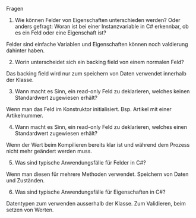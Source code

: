 Fragen

1. Wie können Felder von Eigenschaften unterschieden werden? Oder anders gefragt: Woran ist bei einer Instanzvariable in C# erkennbar, ob es ein Feld oder eine Eigenschaft ist?

Felder sind einfache Variablen und Eigenschaften können noch valdierung dahinter haben.

2. Worin unterscheidet sich ein backing field von einem normalen Feld?

Das backing field wird nur zum speichern von Daten verwendet innerhalb der Klasse.

3. Wann macht es Sinn, ein read-only Feld zu deklarieren, welches keinen Standardwert zugewiesen erhält?

Wenn man das Feld im Konstruktor initialisiert.
Bsp. Artikel mit einer Artikelnummer.

4. Wann macht es Sinn, ein read-only Feld zu deklarieren, welches einen Standardwert zugewiesen erhält?

Wenn der Wert beim Kompilieren bereits klar ist und während dem Prozess nicht mehr geändert werden muss.

5. Was sind typische Anwendungsfälle für Felder in C#?

Wenn man diesen für mehrere Methoden verwendet.
Speichern von Daten und Zuständen.

6. Was sind typische Anwendungsfälle für Eigenschaften in C#?

Datentypen zum verwenden ausserhalb der Klasse.
Zum Validieren, beim setzen von Werten. 
